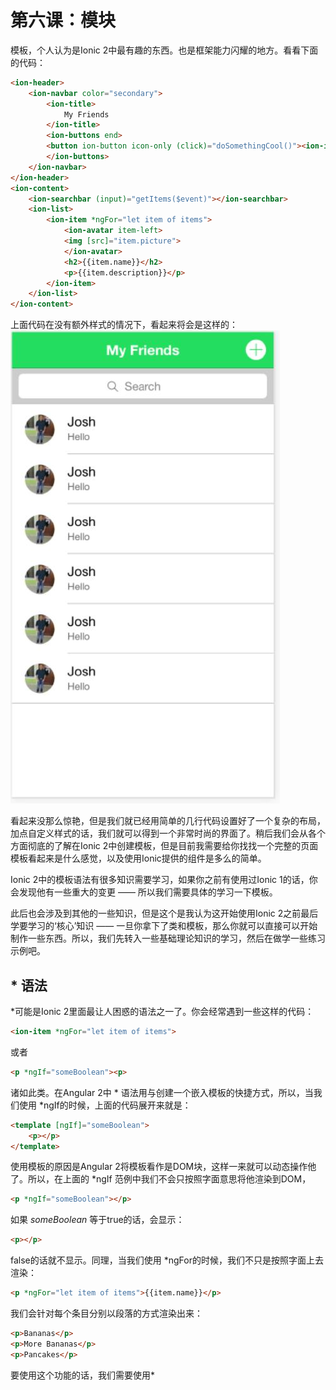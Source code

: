 # 第六课：模块
  
模板，个人认为是Ionic 2中最有趣的东西。也是框架能力闪耀的地方。看看下面的代码：
```html
<ion-header>
    <ion-navbar color="secondary">
        <ion-title>
            My Friends
        </ion-title>
        <ion-buttons end>
        <button ion-button icon-only (click)="doSomethingCool()"><ion-icon name="add-circle"></ion-icon></button>
        </ion-buttons>
    </ion-navbar>
</ion-header>
<ion-content>
    <ion-searchbar (input)="getItems($event)"></ion-searchbar>
    <ion-list>
        <ion-item *ngFor="let item of items">
            <ion-avatar item-left>
            <img [src]="item.picture">
            </ion-avatar>
            <h2>{{item.name}}</h2>
            <p>{{item.description}}</p>
        </ion-item>
    </ion-list>
</ion-content>
```
上面代码在没有额外样式的情况下，看起来将会是这样的：
![列表](/imgs/1.6.1.jpg)  
  
看起来没那么惊艳，但是我们就已经用简单的几行代码设置好了一个复杂的布局，加点自定义样式的话，我们就可以得到一个非常时尚的界面了。稍后我们会从各个方面彻底的了解在Ionic 2中创建模板，但是目前我需要给你找找一个完整的页面模板看起来是什么感觉，以及使用Ionic提供的组件是多么的简单。  

Ionic 2中的模板语法有很多知识需要学习，如果你之前有使用过Ionic 1的话，你会发现他有一些重大的变更 —— 所以我们需要具体的学习一下模板。  

此后也会涉及到其他的一些知识，但是这个是我认为这开始使用Ionic 2之前最后学要学习的‘核心’知识 —— 一旦你拿下了类和模板，那么你就可以直接可以开始制作一些东西。所以，我们先转入一些基础理论知识的学习，然后在做学一些练习示例吧。  

## * 语法
*可能是Ionic 2里面最让人困惑的语法之一了。你会经常遇到一些这样的代码：
```html
<ion-item *ngFor="let item of items">
```
或者
```html
<p *ngIf="someBoolean"><p>
```
诸如此类。在Angular 2中 * 语法用与创建一个嵌入模板的快捷方式，所以，当我们使用 *ngIf的时候，上面的代码展开来就是：
```html
<template [ngIf]="someBoolean">
    <p></p>
</template>
```
使用模板的原因是Angular 2将模板看作是DOM块，这样一来就可以动态操作他了。所以，在上面的 *ngIf 范例中我们不会只按照字面意思将他渲染到DOM，
```html
<p *ngIf="someBoolean"></p>
```
如果 *someBoolean* 等于true的话，会显示：
```html
<p></p>
```
false的话就不显示。同理，当我们使用 *ngFor的时候，我们不只是按照字面上去渲染：
```html
<p *ngFor="let item of items">{{item.name}}</p>
```
我们会针对每个条目分别以段落的方式渲染出来：
```html
<p>Bananas</p>
<p>More Bananas</p>
<p>Pancakes</p>
```
要使用这个功能的话，我们需要使用*<template>*，但是手动写这些模板又很繁琐，所以 * 语法是用来简化这些繁琐的操作的。  
解释得这么清楚了，我们来具体的看看想 *ngIf 和 *ngFor 这样的指令的使用方法。  

## 循环
很多时候你会循环大量的数据 —— 例如当你有一个文章列表你想要将所有文章的标题渲染到一个列表。我们就可以用Angular 2 提供的**ngFor**指令来完成这个任务了 -- 看起来大概是这样的：
```html
<ion-list>
    <ion-item *ngFor="let article of articles" (click)="viewArticle(article)">
        {{article.title}}
    </ion-item>
</ion-list>
```
上面的例子中，我们创建了一个*<ion-list>*，然后对于**articles**数组里面的每个**article**我们都添加了一个*<ion-item>*。在之前的基础部分我讲过了使用let来创建一个局部变量，我们这里就用到了。他允许我们访问我们当前循环到的**article**，我们使用这个变量来获取他的标题然后在列表上渲染出来，同时，在用户点击的时候将他传入到*viewArticle*函数中。  
通过将当前article的引用传入到*viewArticle*函数，我们可以用来做类似弹出文章新页面的操作。  

## 条件
有时候你想着符合特定条件的情况下展示模板特定的部分，可以使用一些方法来做到：
```html
<div *ngIf="someBoolean">
```
当*ngIf*的表达式值为true的时候，那么他附加到的节点才会被渲染出来。在本例中，只有在*someBoolean*为true的时候，才会被添加到DOM，反之则不会。  
*ngIf*在布尔场景（true和false）下非常厉害，但是有时候你需要根据大量不同的值来处理。这种情况下就得使用*ngSwitch*：
```html
<div [ngSwitch]="paragraphNumber">
    <p *ngSwitchCase="1">Paragraph 1</p>
    <p *ngSwitchCase="2">Paragraph 2</p>
    <p *ngSwitchCase="3">Paragraph 3</p>
    <p *ngSwitchDefault>Paragraph</p>
</div>
```
在这个例子中，我们使用*ngSwitch*来检查*paragraphNumber*的值。哪个*ngSwitchCase*语句匹配到了这个值，就会是以哪个作为DOM元素去渲染，如果没有匹配上的值，那么就用*ngSwitchDefault*元素。  
还可以通过*hidden*属性去根据条件去显示或者隐藏一个元素。  
例如：
```html
<ion-avatar [hidden]="hideAvatar" item-left>
```
在这个例子中，当*hideAvatar*为**true**的时候，这个元素将会隐藏，当为**false**的时候则显示。使用这个方法的时候，你的类定义里面应该有**this**.*hideAvatar*变量存在，你可以通过给这个变量赋值来控制元素的显示和隐藏。  
不但可以根据条件显示整个元素，还可以根据条件给元素添加不同的类，例如：
```html
<ion-avatar [class.my-class]="showMyClass" item-left>
```
这个跟上面的*[hidden]*方法类似，但是他不是根据条件显示和隐藏元素，他根据条件来添加CSS里面定义好的类。这个方法非常实用，例如，当你想要用来区分列表里面已读和未读信息的时候。  

## Ionic 2 模板组件
目前为止谈到的基本上都是Angular 2的东西，没有Ionic特有的（除了模板里用的*<ion-list>*和*<ion-item>*之外）。这些语法和一些Ionic特有组件将在你的模板里贯穿始终。我们现在要学习一些Ionic特有的东西了，先从Ionic 2页面模板的基本布局开始：
```html
<ion-header>
    <ion-navbar>
        <ion-title>
            Home
        </ion-title>
    </ion-navbar>
</ion-header>

<ion-content class="home">
    <ion-card>
        <ion-card-header>
            Card Header
        </ion-card-header>
        <ion-card-content>
            Hello World
        </ion-card-content>
    </ion-card>
</ion-content>
```
这个是你使用blank布局自动生成的模板代码。这里有两个很重要的组件，基本每个模板都会出现的：*<ion-navbar>*和*<ion-content>*。  
*<ion-content>*元素只是简单的用来包含页面的主要内容（本案例中的‘卡片’），并允许滚动。注意，他有个名为‘home’的类，如果你查看**home.scss**文件的时候，你会发现里面有‘home’的类定义。他没做什么特别的事情，他只是一个约定，允许你对*<ion-content>*的样式单独进行变更（记住，即使你只是在**home.scss**里添加了样式，这样新样式还是会应用到整个项目的，文件分离只是为了架构而已）。  
两者之间更为有趣的是*<ion-navbar>*。这个是用来添加页首的，里面可以添加页标题，以及左右按钮。虽然这可以不大符合审美，他还有很多内置的导航智能。如果你是**压入 push**一个新页面（后面会涉及），那么*<ion-navbar>*里面会自动出现一个返回按钮允许用户返回之前页面，而不用你手动去添加。  
上面部分包含的基本模板语法在Ionic 2页面中会经常见到，其他需要做的就是拖入和配置Ionic 2提供的大量组件（如果你喜欢冒险，那么自建组件）。  
现在我们看一下如何在模板中实现一些Ionic组件。我们不会全部组件都讲到，因为它们是在是太多了，我们只是来尝尝鲜。完整的组件列表，可以在[Ionic 2文档](http://ionicframework.com/docs/components/#overview)中查阅。  

### 列表 List
列表上移动应用中使用最广泛的组件之一，他们提佛那个一个很有趣的挑战。在本地应用上滑动那种丝滑的感觉，那种顺滑的加速和减速，感觉起来真的是爽呆了 -- 这种感觉很难复制。幸运的是，你不用担心这个，Ionic 2为了解决了所有的难点，下面这样就可以简单地使用列表了：
```html
<ion-list>
    <ion-item>Item 1</ion-item>
    <ion-item>Item 2</ion-item>
    <ion-item>Item 3</ion-item>
</ion-list>
```
或者如果你想要根据类定义里面的一系列数据来动态窗台你的列表：
```html
<ion-list>
    <ion-item *ngFor="let item of items" (click)="itemSelected(item)">
        {{item.title}}
    </ion-item>
</ion-list>
```
  
### 滑块 Slide
滑块是另一个移动应用的通用组件之一，滑块看起来是这样的：
![滑块](/imgs/1.6.2.jpg)  
在你有大量的图片或者页面想要通过用户左右滑动来展示的情况下，滑块就可以上场了。与列表一样，使用滑块也非常简单：
```html
<ion-slides [options]="slideOptions">
    <ion-slide>
        <h2>Slide 1</h2>
    </ion-slide>

    <ion-slide>
        <h2>Slide 2</h2>
    </ion-slide>

    <ion-slide>
        <h2>Slide 3</h2>
    </ion-slide>
</ion-slides>
```
这里用到了一个*\<ion-slides\>*容器，然后每个单独的滑块都分别使用*\<ion-slide\>*来定义。也可以提供一些选项来定义滑块的行为；例如是否循环是否分页。（后续会有完整示例） 
  
### 输入 Input
Ionic 2中使用*\<ion-input\>*来代码*\<input\>*。跟普通的*\<input\>*一样，可以根据你想要获得的信息来给他指定类型，使用Ionic版的输入框可以享受Ionic为移动做的自定义设计的好处。
```html
<ion-list>

    <ion-item>
        <ion-label fixed>Username</ion-label>
        <ion-input type="text" value=""></ion-input>
    </ion-item>

    <ion-item>
        <ion-label fixed>Password</ion-label>
        <ion-input type="password"></ion-input>
    </ion-item>

</ion-list>
```
就跟定制的*\<ion-input\>*一样，Ionic提供了其他输入自定义的输入组件，如*\<ion-select\>*，*\<ion-radio\>*，*\<ion-checkbox\>*以及*\<ion-toggle\>*。  
  
### 格子 Grid
Grid组件非常强大，可以用来创建复杂的布局。如果你对CSS框架比较熟悉，例如Bootstrap，那么你应该很熟悉这个概念。当往你的模板中添加组件的时候，通常都是一个接一个地显示，但是有了Grid你可以实现任何你想要的布局。  
他的工作方式是将元素以行与列（放在行里面）的方式边靠边。例如：
```html
<ion-row>
    <ion-col></ion-col>
    <ion-col></ion-col>
</ion-row>
<ion-row>
    <ion-col></ion-col>
    <ion-col></ion-col>
    <ion-col></ion-col>
</ion-row>
```
以上代码将创建一个两行的布局，上面的布局有两列，下面的布局有三列。默认所有元素均匀分布，你也可以指定列的宽度：
```html
<ion-row>
    <ion-col width-10></ion-col>
    <ion-col width-20></ion-col>
    <ion-col width-25></ion-col>
    <ion-col width-25></ion-col>
    <ion-col width-20></ion-col>
</ion-row>
```
以上代码将创建单独的一行，里面有5个不同宽度的列（你可以将列宽设置为100！）。  
所有可用宽度请参考[文档](http://ionicframework.com/docs/v2/components/#grid)。  
  
### 图标 Icons
现在的应用大量用到图标，他比文本的伟大之处在于他可以漂亮的表达事物的表达内容。大部分时候，他更易用比按钮加上一个‘添加条目’之类的标签更好看。  
Ionic提供超多的图标，例如：
```html
<ion-icon name="heart"></ion-icon>
```
你只需要指出你需要使用的图标的名字即可。甚至他可以根据iOS和Android平台来切换不同的图标以更好的适配平台。所有可用图标可在[此处](http://ionicframework.com/docs/ionicons/)查看。  
Ionic还有很多其他的组件，即使这里已经讲过的组件，也有很多其他的细节需要你去了解，所以建议先阅读一下[文档](http://ionicframework.com/docs/components/#overview)熟悉一下。